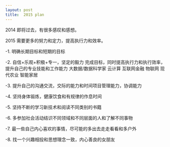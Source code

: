 ```yaml
---
layout: post
title:  2015 plan
---
```



2014 即将过去，有很多感叹和感想。

2015 需要更多的努力和定力，提高执行力和效率。

-1. 明确长期目标和短期的目标

-2. 自信+乐观+积极+专一，坚定的毅力 完成目标，同时提高执行力和执行效率，提升自己的专业技能和工作能力 大数据/数据科学家 云计算 互联网金融 物联网 现代农业 智能家居

-3. 提升自己的沟通交流，交际的能力和时间项目管理能力，协调能力

-4. 坚持身体锻炼，健康饮食和有规律的作息时间

-5. 坚持不断的学习新技术和阅读不同类别的书籍

-6. 多参加社会活动结识不同领域和不同层面的人和了解不同事物

-7. 最一些自己内心喜欢的事情，尽可能的多出去走走看看和多户外

-8. 找一个兴趣相投和思想理念一致，内心善良的女朋友


